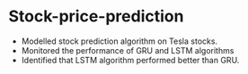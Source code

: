 # Stock-price-prediction
-	Modelled stock prediction algorithm on Tesla stocks.
-	Monitored the performance of GRU and LSTM algorithms
-	Identified that LSTM algorithm performed better than GRU.
